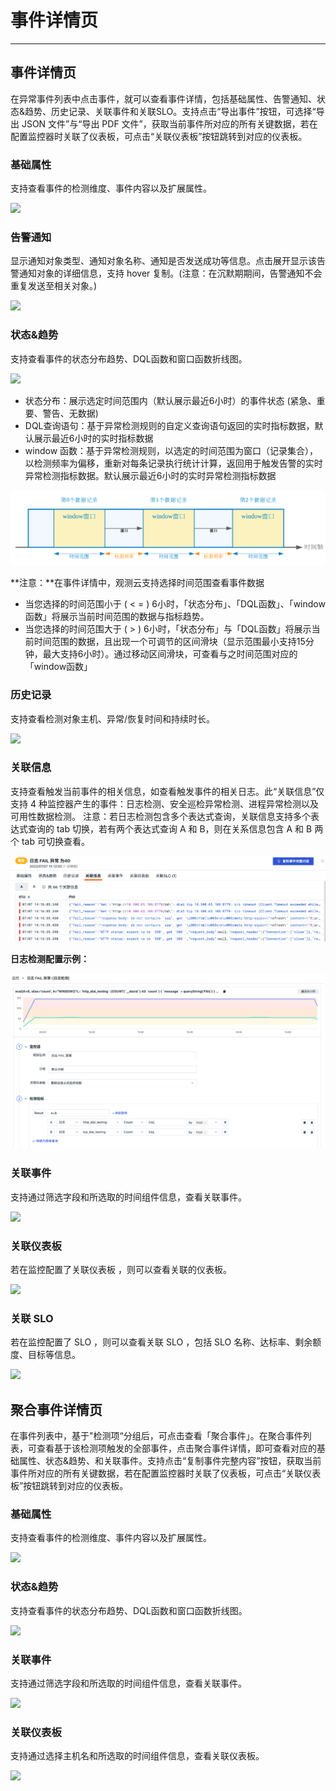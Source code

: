 # 事件详情页
---

## 事件详情页

在异常事件列表中点击事件，就可以查看事件详情，包括基础属性、告警通知、状态&趋势、历史记录、关联事件和关联SLO。支持点击“导出事件”按钮，可选择“导出 JSON 文件”与“导出 PDF 文件”，获取当前事件所对应的所有关键数据，若在配置监控器时关联了仪表板，可点击“关联仪表板”按钮跳转到对应的仪表板。

### 基础属性
支持查看事件的检测维度、事件内容以及扩展属性。

![](img/3.event_8.png)

### 告警通知
显示通知对象类型、通知对象名称、通知是否发送成功等信息。点击展开显示该告警通知对象的详细信息，支持 hover 复制。(注意：在沉默期期间，告警通知不会重复发送至相关对象。)

![](img/event001.png)

### 状态&趋势
支持查看事件的状态分布趋势、DQL函数和窗口函数折线图。

![](img/event009.png)

- 状态分布：展示选定时间范围内（默认展示最近6小时）的事件状态 (紧急、重要、警告、无数据)
- DQL查询语句：基于异常检测规则的自定义查询语句返回的实时指标数据，默认展示最近6小时的实时指标数据
- window 函数：基于异常检测规则，以选定的时间范围为窗口（记录集合），以检测频率为偏移，重新对每条记录执行统计计算，返回用于触发告警的实时异常检测指标数据。默认展示最近6小时的实时异常检测指标数据

![](img/image.png)

**注意：**在事件详情中，观测云支持选择时间范围查看事件数据

   - 当您选择的时间范围小于 ( < = ) 6小时，「状态分布」、「DQL函数」、「window函数」将展示当前时间范围的数据与指标趋势。
   - 当您选择的时间范围大于 ( > ) 6小时，「状态分布」与「DQL函数」将展示当前时间范围的数据，且出现一个可调节的区间滑块（显示范围最小支持15分钟，最大支持6小时）。通过移动区间滑块，可查看与之时间范围对应的「window函数」

### 历史记录
支持查看检测对象主机、异常/恢复时间和持续时长。

![](img/event010.png)

### 关联信息
支持查看触发当前事件的相关信息，如查看触发事件的相关日志。此“关联信息”仅支持 4 种监控器产生的事件：日志检测、安全巡检异常检测、进程异常检测以及可用性数据检测。
注意：若日志检测包含多个表达式查询，关联信息支持多个表达式查询的 tab 切换，若有两个表达式查询 A 和 B，则在关系信息包含 A 和 B 两个 tab 可切换查看。

![](img/3.event_13.png)

**日志检测配置示例：**

![](img/3.event_13.1.png)

### 关联事件
支持通过筛选字段和所选取的时间组件信息，查看关联事件。

![](img/event011.png)

### 关联仪表板

若在监控配置了关联仪表板 ，则可以查看关联的仪表板。

![](img/event012.png)



### 关联 SLO
若在监控配置了 SLO ，则可以查看关联 SLO ，包括 SLO 名称、达标率、剩余额度、目标等信息。

![](img/event013.png)

## 聚合事件详情页

在事件列表中，基于"检测项“分组后，可点击查看「聚合事件」。在聚合事件列表，可查看基于该检测项触发的全部事件，点击聚合事件详情，即可查看对应的基础属性、状态&趋势、和关联事件。支持点击“复制事件完整内容”按钮，获取当前事件所对应的所有关键数据，若在配置监控器时关联了仪表板，可点击“关联仪表板”按钮跳转到对应的仪表板。

### 基础属性
支持查看事件的检测维度、事件内容以及扩展属性。

![](img/event014.png)

### 状态&趋势
支持查看事件的状态分布趋势、DQL函数和窗口函数折线图。

![](img/event015.png)

### 关联事件
支持通过筛选字段和所选取的时间组件信息，查看关联事件。

![](img/event016.png)

### 关联仪表板

支持通过选择主机名和所选取的时间组件信息，查看关联仪表板。

![](img/event017.png)